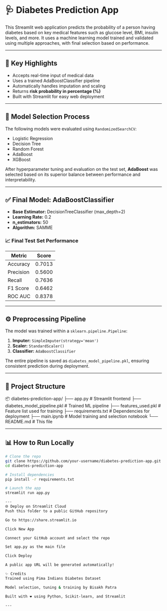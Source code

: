 # 🩺 Diabetes Prediction App

This Streamlit web application predicts the probability of a person having diabetes based on key medical features such as glucose level, BMI, insulin levels, and more. It uses a machine learning model trained and validated using multiple approaches, with final selection based on performance.

---

## 🚀 Key Highlights

- Accepts real-time input of medical data  
- Uses a trained AdaBoostClassifier pipeline  
- Automatically handles imputation and scaling  
- Returns **risk probability in percentage (%)**  
- Built with Streamlit for easy web deployment  

---

## 🧠 Model Selection Process

The following models were evaluated using `RandomizedSearchCV`:

- Logistic Regression  
- Decision Tree  
- Random Forest  
- AdaBoost  
- XGBoost  

After hyperparameter tuning and evaluation on the test set, **AdaBoost** was selected based on its superior balance between performance and interpretability.

---

## ✅ Final Model: AdaBoostClassifier

- **Base Estimator:** DecisionTreeClassifier (max_depth=2)  
- **Learning Rate:** 0.2  
- **n_estimators:** 50  
- **Algorithm:** SAMME  

### 📈 Final Test Set Performance

| Metric      | Score   |
|-------------|---------|
| Accuracy    | 0.7013  |
| Precision   | 0.5600  |
| Recall      | 0.7636  |
| F1 Score    | 0.6462  |
| ROC AUC     | 0.8378  |

---

## ⚙️ Preprocessing Pipeline

The model was trained within a `sklearn.pipeline.Pipeline`:

1. **Imputer:** `SimpleImputer(strategy='mean')`  
2. **Scaler:** `StandardScaler()`  
3. **Classifier:** `AdaBoostClassifier`  

The entire pipeline is saved as `diabetes_model_pipeline.pkl`, ensuring consistent prediction during deployment.

---

## 📁 Project Structure

📦 diabetes-prediction-app/
├── app.py # Streamlit frontend
├── diabetes_model_pipeline.pkl # Trained ML pipeline
├── features_used.pkl # Feature list used for training
├── requirements.txt # Dependencies for deployment
├── main.ipynb # Model training and selection notebook
└── README.md # This file

---

## 📊 How to Run Locally

```bash
# Clone the repo
git clone https://github.com/your-username/diabetes-prediction-app.git
cd diabetes-prediction-app

# Install dependencies
pip install -r requirements.txt

# Launch the app
streamlit run app.py

---
🌐 Deploy on Streamlit Cloud
Push this folder to a public GitHub repository

Go to https://share.streamlit.io

Click New App

Connect your GitHub account and select the repo

Set app.py as the main file

Click Deploy

A public app URL will be generated automatically!

✨ Credits
Trained using Pima Indians Diabetes Dataset

Model selection, tuning & training by Bisakh Patra

Built with ❤️ using Python, Scikit-learn, and Streamlit

---
